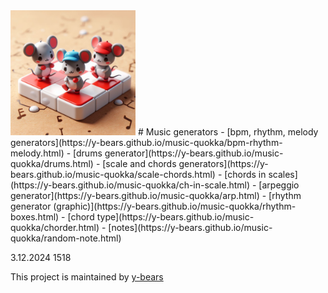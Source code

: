 <img src="./assets/img/logo.png" alt="logo" height="200">
# Music generators
- [bpm, rhythm, melody generators](https://y-bears.github.io/music-quokka/bpm-rhythm-melody.html)
- [drums generator](https://y-bears.github.io/music-quokka/drums.html)
- [scale and chords generators](https://y-bears.github.io/music-quokka/scale-chords.html)
- [chords in scales](https://y-bears.github.io/music-quokka/ch-in-scale.html)
- [arpeggio generator](https://y-bears.github.io/music-quokka/arp.html)
- [rhythm generator (graphic)](https://y-bears.github.io/music-quokka/rhythm-boxes.html)
- [chord type](https://y-bears.github.io/music-quokka/chorder.html)
- [notes](https://y-bears.github.io/music-quokka/random-note.html)


3.12.2024 1518

This project is maintained by [y-bears](https://github.com/y-bears)
